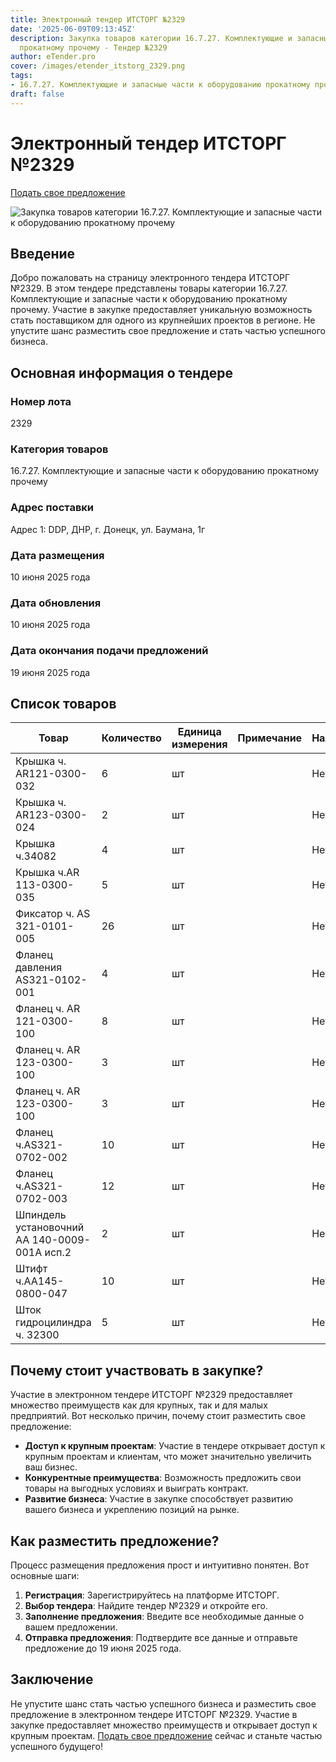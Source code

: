 ```yaml
---
title: Электронный тендер ИТСТОРГ №2329
date: '2025-06-09T09:13:45Z'
description: Закупка товаров категории 16.7.27. Комплектующие и запасные части к оборудованию
  прокатному прочему - Тендер №2329
author: eTender.pro
cover: /images/etender_itstorg_2329.png
tags:
- 16.7.27. Комплектующие и запасные части к оборудованию прокатному прочему
draft: false
---
```

# Электронный тендер ИТСТОРГ №2329

[Подать свое предложение](https://itstorg.ru/tender-2329?utm_source=etender)

![Закупка товаров категории 16.7.27. Комплектующие и запасные части к оборудованию прокатному прочему](/images/etender_itstorg_2329.png)

## Введение

Добро пожаловать на страницу электронного тендера ИТСТОРГ №2329. В этом тендере представлены товары категории 16.7.27. Комплектующие и запасные части к оборудованию прокатному прочему. Участие в закупке предоставляет уникальную возможность стать поставщиком для одного из крупнейших проектов в регионе. Не упустите шанс разместить свое предложение и стать частью успешного бизнеса.

## Основная информация о тендере

### Номер лота
2329

### Категория товаров
16.7.27. Комплектующие и запасные части к оборудованию прокатному прочему

### Адрес поставки
Адрес 1: DDP, ДНР, г. Донецк, ул. Баумана, 1г

### Дата размещения
10 июня 2025 года

### Дата обновления
10 июня 2025 года

### Дата окончания подачи предложений
19 июня 2025 года

## Список товаров

| Товар                                             | Количество | Единица измерения | Примечание | Наличие |
|--------------------------------------------------|------------|------------------|------------|---------|
| Крышка ч. AR121-0300-032                         | 6          | шт               |            | Нет      |
| Крышка ч. AR123-0300-024                         | 2          | шт               |            | Нет      |
| Крышка ч.34082                                   | 4          | шт               |            | Нет      |
| Крышка ч.AR 113-0300-035                         | 5          | шт               |            | Нет      |
| Фиксатор ч. AS 321-0101-005                      | 26         | шт               |            | Нет      |
| Фланец давления AS321-0102-001                   | 4          | шт               |            | Нет      |
| Фланец ч. AR 121-0300-100                        | 8          | шт               |            | Нет      |
| Фланец ч. AR 123-0300-100                        | 3          | шт               |            | Нет      |
| Фланец ч. AR 123-0300-100                        | 3          | шт               |            | Нет      |
| Фланец ч.AS321-0702-002                         | 10         | шт               |            | Нет      |
| Фланец ч.AS321-0702-003                         | 12         | шт               |            | Нет      |
| Шпиндель установочний АА 140-0009-001А исп.2      | 2          | шт               |            | Нет      |
| Штифт ч.АА145-0800-047                          | 10         | шт               |            | Нет      |
| Шток гидроцилиндра ч. 32300                     | 5          | шт               |            | Нет      |

## Почему стоит участвовать в закупке?

Участие в электронном тендере ИТСТОРГ №2329 предоставляет множество преимуществ как для крупных, так и для малых предприятий. Вот несколько причин, почему стоит разместить свое предложение:

- **Доступ к крупным проектам**: Участие в тендере открывает доступ к крупным проектам и клиентам, что может значительно увеличить ваш бизнес.
- **Конкурентные преимущества**: Возможность предложить свои товары на выгодных условиях и выиграть контракт.
- **Развитие бизнеса**: Участие в закупке способствует развитию вашего бизнеса и укреплению позиций на рынке.

## Как разместить предложение?

Процесс размещения предложения прост и интуитивно понятен. Вот основные шаги:

1. **Регистрация**: Зарегистрируйтесь на платформе ИТСТОРГ.
2. **Выбор тендера**: Найдите тендер №2329 и откройте его.
3. **Заполнение предложения**: Введите все необходимые данные о вашем предложении.
4. **Отправка предложения**: Подтвердите все данные и отправьте предложение до 19 июня 2025 года.

## Заключение

Не упустите шанс стать частью успешного бизнеса и разместить свое предложение в электронном тендере ИТСТОРГ №2329. Участие в закупке предоставляет множество преимуществ и открывает доступ к крупным проектам. [Подать свое предложение](https://itstorg.ru/tender-2329?utm_source=etender) сейчас и станьте частью успешного будущего!